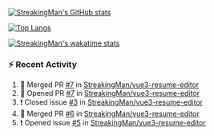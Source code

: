 [![StreakingMan's GitHub stats](https://github-readme-stats.vercel.app/api?username=StreakingMan&show_icons=true)](https://github.com/anuraghazra/github-readme-stats)

[![Top Langs](https://github-readme-stats.vercel.app/api/top-langs/?username=StreakingMan&layout=compact&langs_count=8)](https://github.com/anuraghazra/github-readme-stats)

[![StreakingMan's wakatime stats](https://github-readme-stats.vercel.app/api/wakatime?username=StreakingMan&layout=compact&langs_count=8)](https://github.com/anuraghazra/github-readme-stats)

### :zap: Recent Activity

<!--START_SECTION:activity-->
1. 🎉 Merged PR [#7](https://github.com/StreakingMan/vue3-resume-editor/pull/7) in [StreakingMan/vue3-resume-editor](https://github.com/StreakingMan/vue3-resume-editor)
2. 💪 Opened PR [#7](https://github.com/StreakingMan/vue3-resume-editor/pull/7) in [StreakingMan/vue3-resume-editor](https://github.com/StreakingMan/vue3-resume-editor)
3. ❗️ Closed issue [#3](https://github.com/StreakingMan/vue3-resume-editor/issues/3) in [StreakingMan/vue3-resume-editor](https://github.com/StreakingMan/vue3-resume-editor)
4. 🎉 Merged PR [#6](https://github.com/StreakingMan/vue3-resume-editor/pull/6) in [StreakingMan/vue3-resume-editor](https://github.com/StreakingMan/vue3-resume-editor)
5. ❗️ Opened issue [#5](https://github.com/StreakingMan/vue3-resume-editor/issues/5) in [StreakingMan/vue3-resume-editor](https://github.com/StreakingMan/vue3-resume-editor)
<!--END_SECTION:activity-->


<!---
StreakingMan/StreakingMan is a ✨ special ✨ repository because its `README.md` (this file) appears on your GitHub profile.
You can click the Preview link to take a look at your changes.
--->


